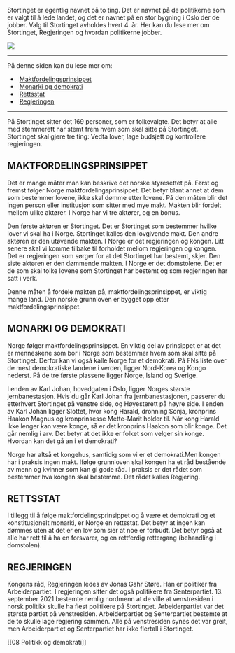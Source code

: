 Stortinget er egentlig navnet på to ting. Det er navnet på de politikerne som er valgt til å lede landet, og det er navnet på en stor bygning i Oslo der de jobber. Valg til Stortinget avholdes hvert 4. år. Her kan du lese mer om Stortinget, Regjeringen og hvordan politikerne jobber.

![](https://cdn.kursoria.no/pensum/elements/pensum-for-samfunnskunnskapsproven-_hngbfv.jpg)

---

På denne siden kan du lese mer om:

-    [Maktfordelingsprinsippet](https://app.norskkunnskap.no/pensum/rtehtr/cq44j7/hngbfv#maktfordelingsprinsippet)
-    [Monarki og demokrati](https://app.norskkunnskap.no/pensum/rtehtr/cq44j7/hngbfv#monarki-og-demokrati)
-    [Rettsstat](https://app.norskkunnskap.no/pensum/rtehtr/cq44j7/hngbfv#rettsstat)
-    [Regjeringen](https://app.norskkunnskap.no/pensum/rtehtr/cq44j7/hngbfv#regjeringen)

---

På Stortinget sitter det 169 personer, som er folkevalgte. Det betyr at alle med stemmerett har stemt frem hvem som skal sitte på Stortinget. Stortinget skal gjøre tre ting: Vedta lover, lage budsjett og kontrollere regjeringen.

## MAKTFORDELINGSPRINSIPPET

Det er mange måter man kan beskrive det norske styresettet på. Først og fremst følger Norge maktfordelingsprinsippet. Det betyr blant annet at dem som bestemmer lovene, ikke skal dømme etter lovene. På den måten blir det ingen person eller institusjon som sitter med mye makt. Makten blir fordelt mellom ulike aktører. I Norge har vi tre aktører, og en bonus. 

Den første aktøren er Stortinget. Det er Stortinget som bestemmer hvilke lover vi skal ha i Norge. Stortinget kalles den lovgivende makt. Den andre aktøren er den utøvende makten. I Norge er det regjeringen og kongen. Litt senere skal vi komme tilbake til forholdet mellom regjeringen og kongen. Det er regjeringen som sørger for at det Stortinget har bestemt, skjer. Den siste aktøren er den dømmende makten. I Norge er det domstolene. Det er de som skal tolke lovene som Stortinget har bestemt og som regjeringen har satt i verk. 

Denne måten å fordele makten på, maktfordelingsprinsippet, er viktig mange land. Den norske grunnloven er bygget opp etter maktfordelingsprinsippet.

## MONARKI OG DEMOKRATI

Norge følger maktfordelingsprinsippet. En viktig del av prinsippet er at det er menneskene som bor i Norge som bestemmer hvem som skal sitte på Stortinget. Derfor kan vi også kalle Norge for et demokrati. På FNs liste over de mest demokratiske landene i verden, ligger Nord-Korea og Kongo nederst. På de tre første plassene ligger Norge, Island og Sverige. 

I enden av Karl Johan, hovedgaten i Oslo, ligger Norges største jernbanestasjon. Hvis du går Karl Johan fra jernbanestasjonen, passerer du etterhvert Stortinget på venstre side, og Høyesterett på høyre side. I enden av Karl Johan ligger Slottet, hvor kong Harald, dronning Sonja, kronprins Haakon Magnus og kronprinsesse Mette-Marit holder til. Når kong Harald ikke lenger kan være konge, så er det kronprins Haakon som blir konge. Det går nemlig i arv. Det betyr at det ikke er folket som velger sin konge. Hvordan kan det gå an i et demokrati? 

Norge har altså et kongehus, samtidig som vi er et demokrati.Men kongen har i praksis ingen makt. Ifølge grunnloven skal kongen ha et råd bestående av menn og kvinner som kan gi gode råd. I praksis er det rådet som bestemmer hva kongen skal bestemme. Det rådet kalles Regjering. 

## RETTSSTAT

I tillegg til å følge maktfordelingsprinsippet og å være et demokrati og et konstitusjonelt monarki, er Norge en rettsstat. Det betyr at ingen kan dømmes uten at det er en lov som sier at noe er forbudt. Det betyr også at alle har rett til å ha en forsvarer, og en rettferdig rettergang (behandling i domstolen). 

## REGJERINGEN

Kongens råd, Regjeringen ledes av Jonas Gahr Støre. Han er politiker fra Arbeiderpartiet. I regjeringen sitter det også politikere fra Senterpartiet. 13. september 2021 bestemte nemlig nordmenn at de ville at venstresiden i norsk politikk skulle ha flest politikere på Stortinget. Arbeiderpartiet var det største partiet på venstresiden. Arbeiderpartiet og Senterpartiet bestemte at de to skulle lage regjering sammen. Alle på venstresiden synes det var greit, men Arbeiderpartiet og Senterpartiet har ikke flertall i Stortinget.

[[08 Politikk og demokrati]]
